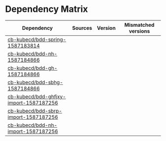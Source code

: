 # Dependency Matrix

Dependency | Sources | Version | Mismatched versions
---------- | ------- | ------- | -------------------
[cb-kubecd/bdd-spring-1587183814](https://github.com/cb-kubecd/bdd-spring-1587183814.git) |  | []() | 
[cb-kubecd/bdd-nh-1587184866](https://github.com/cb-kubecd/bdd-nh-1587184866.git) |  | []() | 
[cb-kubecd/bdd-gh-1587184866](https://github.com/cb-kubecd/bdd-gh-1587184866.git) |  | []() | 
[cb-kubecd/bdd-sbhg-1587184866](https://github.com/cb-kubecd/bdd-sbhg-1587184866.git) |  | []() | 
[cb-kubecd/bdd-ghfjxy-import-1587187256](https://github.com/cb-kubecd/bdd-ghfjxy-import-1587187256.git) |  | []() | 
[cb-kubecd/bdd-sbrp-import-1587187256](https://github.com/cb-kubecd/bdd-sbrp-import-1587187256.git) |  | []() | 
[cb-kubecd/bdd-nh-import-1587187256](https://github.com/cb-kubecd/bdd-nh-import-1587187256.git) |  | []() | 
